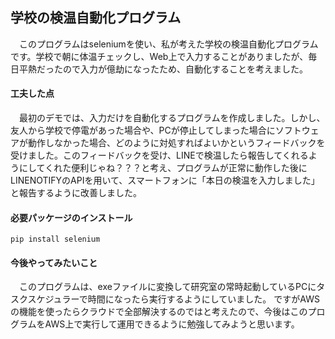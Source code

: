 ## 学校の検温自動化プログラム
　このプログラムはseleniumを使い、私が考えた学校の検温自動化プログラムです。学校で朝に体温チェックし、Web上で入力することがありましたが、毎日平熱だったので入力が億劫になったため、自動化することを考えました。
 
#### 工夫した点
　最初のデモでは、入力だけを自動化するプログラムを作成しました。しかし、友人から学校で停電があった場合や、PCが停止してしまった場合にソフトウェアが動作しなかった場合、どのように対処すればよいかというフィードバックを受けました。このフィードバックを受け、LINEで検温したら報告してくれるようにしてくれた便利じゃね？？？と考え、プログラムが正常に動作した後にLINENOTIFYのAPIを用いて、スマートフォンに「本日の検温を入力しました」と報告するように改善しました。

#### 必要パッケージのインストール
```
pip install selenium

```
#### 今後やってみたいこと
　このプログラムは、exeファイルに変換して研究室の常時起動しているPCにタスクスケジュラーで時間になったら実行するようにしていました。
 ですがAWSの機能を使ったらクラウドで全部解決するのではと考えたので、今後はこのプログラムをAWS上で実行して運用できるように勉強してみようと思います。

